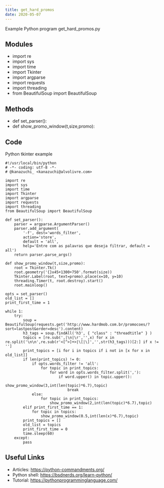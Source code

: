 ```yaml
---
title: get_hard_promos
date: 2020-05-07
---
```

Example Python program get_hard_promos.py

## Modules

* import re
* import sys
* import time
* import Tkinter
* import argparse
* import requests
* import threading
* from BeautifulSoup import BeautifulSoup

## Methods

* def set_parser():
* def show_promo_window(t,size,promo):

## Code

Python tkinter example

    #!/usr/local/bin/python
    # -*- coding: utf-8 -*-
    # @kanazuchi_ <kanazuchi@alvolivre.com>
    
    import re
    import sys
    import time
    import Tkinter
    import argparse
    import requests
    import threading
    from BeautifulSoup import BeautifulSoup
    
    def set_parser():
    	parser = argparse.ArgumentParser()
    	parser.add_argument(
    		'-f', dest='words_filter',
    		action='store',
    		default = 'all',
    		help='Entre com as palavras que deseja filtrar, default = all')
    	return parser.parse_args()
    
    def show_promo_window(t,size,promo):
    	root = Tkinter.Tk()
    	root.geometry('{}x45+1300+750'.format(size))
    	Tkinter.Label(root, text=promo).place(x=10, y=10)
    	threading.Timer(t, root.destroy).start()
    	root.mainloop()
    
    opts = set_parser()
    old_list = []
    print_first_time = 1
    
    while 1:
    	try:
    		soup = BeautifulSoup(requests.get('http://www.hardmob.com.br/promocoes/?sort=lastpost&order=desc').content)
    		h3_tags = soup.findAll('h3', { "class" : "threadtitle" } )
    		topics = [re.sub(',|\n|\r','',x) for x in re.split('\n\n',re.sub(r'<[^>]+>|\[|\]','',str(h3_tags)))[2:] if x != '']
    		print_topics = [i for i in topics if i not in [x for x in old_list]]
    		if len(print_topics) != 0:
    			if opts.words_filter != 'all':
    				for topic in print_topics:
    					for word in opts.words_filter.split(','):
    						if word.upper() in topic.upper():
    							show_promo_window(3,int(len(topic)*6.7),topic)
    							break
    			else:
    				for topic in print_topics:
    					show_promo_window(2,int(len(topic)*6.7),topic)
    		elif print_first_time == 1:
    			for topic in topics:
    				show_promo_window(0.5,int(len(x)*6.7),topic)
    		print_topics = []
    		old_list = topics
    		print_first_time = 0
    		time.sleep(60)
    	except:
    		pass

## Useful Links

- Articles: https://python-commandments.org/
- Python shell: https://bsdnerds.org/learn-python/
- Tutorial: https://pythonprogramminglanguage.com/
